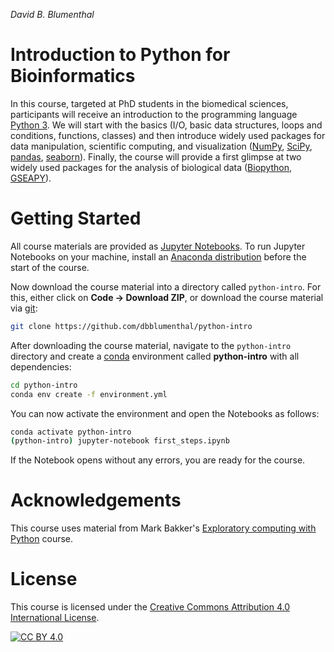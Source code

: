 *David B. Blumenthal*

# Introduction to Python for Bioinformatics

In this course, targeted at PhD students in the biomedical sciences, participants will receive an introduction to the programming language [Python 3](https://www.python.org/). We will start with the basics (I/O, basic data structures, loops and conditions, functions, classes) and then introduce widely used packages for data manipulation, scientific computing, and visualization ([NumPy](https://numpy.org/), [SciPy](https://www.scipy.org/), [pandas](https://pandas.pydata.org/), [seaborn](https://seaborn.pydata.org/)). Finally, the course will provide a first glimpse at two widely used packages for the analysis of biological data ([Biopython](https://biopython.org/), [GSEAPY](https://gseapy.readthedocs.io/en/latest/index.html)).

# Getting Started

All course materials are provided as [Jupyter Notebooks](https://jupyter.org/index.html). To run Jupyter Notebooks on your machine, install an [Anaconda distribution](https://docs.anaconda.com/anaconda/install/) before the start of the course.

Now download the course material into a directory called `python-intro`. For this, either click on **Code → Download ZIP**, or download the course material via [git](https://git-scm.com/): 

```bash
git clone https://github.com/dbblumenthal/python-intro
```

After downloading the course material, navigate to the `python-intro` directory and create a [conda](https://docs.conda.io/en/latest/) environment called **python-intro** with all dependencies:

```bash
cd python-intro
conda env create -f environment.yml
```

You can now activate the environment and open the Notebooks as follows:

```bash
conda activate python-intro
(python-intro) jupyter-notebook first_steps.ipynb
```

If the Notebook opens without any errors, you are ready for the course.

# Acknowledgements

This course uses material from Mark Bakker's [Exploratory computing with Python](http://mbakker7.github.io/exploratory_computing_with_python/) course.

# License

This course is licensed under the
[Creative Commons Attribution 4.0 International License][cc-by].

[![CC BY 4.0][cc-by-image]][cc-by]

[cc-by]: http://creativecommons.org/licenses/by/4.0/
[cc-by-image]: https://i.creativecommons.org/l/by/4.0/88x31.png
